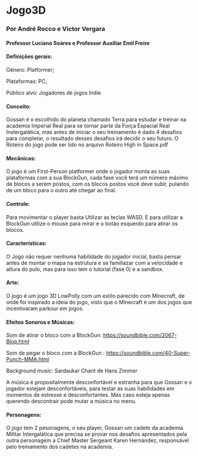 # Jogo3D

### Por André Rocco e Victor Vergara
#### Professor Luciano Soáres e Professor Auxíliar Emil Freire


#### Definições gerais:

  Gênero: Platformer;
  
  Plataformas: PC;
  
  Público alvo: Jogadores de jogos Indie
  
#### Conceito:

  Gossan é o escolhido do planeta chamado Terra para estudar e treinar na academia Imperial Real para se tornar parte da Força Espacial Real Instergalática, mas antes de iniciar o seu treinamento é dado 4 desafios para completar, o resultado desses desafios irá decidir o seu futuro.
  O Roteiro do jogo pode ser lido no arquivo Roteiro High in Space.pdf
  
  
#### Mecânicas:

  O jogo é um First-Person platformer onde o jogador monta as suas plataformas com a sua BlockGun, cada fase você terá um número máximo de blocos a serem postos, com os blocos postos você deve subir, pulando de um bloco para o outro até chegar ao final.


#### Controle:

  Para movimentar o player basta Utilizar as teclas WASD. E para utilizar a BlockGun utilize o mouse para mirar e o botão esquerdo para atirar os blocos.


#### Características:

  O Jogo não requer nenhuma habilidade do jogador inicial, basta pensar antes de montar o mapa na estrutura e se familiazar com a velocidade e altura do pulo, mas para isso tem o tutorial (fase 0) e a sandbox.
    

#### Arte:

O jogo é um jogo 3D LowPolly com um estilo parecido com Minecraft, de onde foi inspirado a ideia do jogo, visto que o Minecraft é um dos jogos que incentivaram parkour em jogos.

#### Efeitos Sonoros e Músicas:

  Som de atirar o bloco com a BlockGun: https://soundbible.com/2067-Blop.html
  
  Som de pegar o bloco com a BlockGun : https://soundbible.com/40-Super-Punch-MMA.html
  
  Background music: Sardaukar Chant de Hans Zimmer
  
  A música é propositalmente desconfortável e estranha para que Gossan e o jogador estejam desconfortáveis, para testar as suas habilidades em momentos de estresse e desconfortantes. Mas caso esteja apenas querendo descontrair pode mutar a música no menu.  
  

#### Personagens:

  O jogo tem 2 pesonagens, o seu player, Gossan um cadete da academia Militar Intergalática que precisa se provar nos desafios apresentados pela outra personagem a Chief Master Sergeant Karen Hernández, responsável pelo treinamento dos cadetes na academia.

